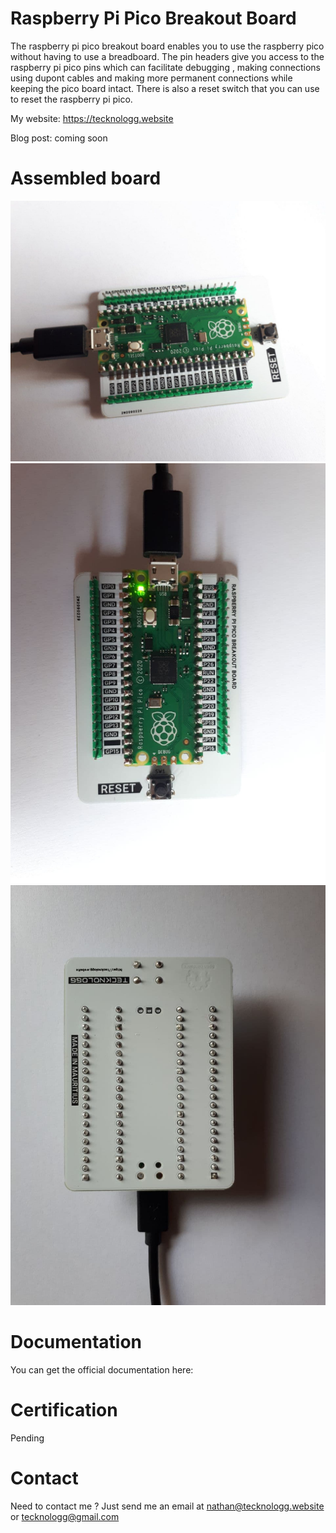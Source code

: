# Raspberry Pi Pico Breakout Board

The raspberry pi pico breakout board enables you to use the raspberry pico without having to use a breadboard. The pin headers give you access to the raspberry pi pico pins which can facilitate debugging , making connections using dupont cables and making more permanent connections while keeping the pico board intact.  There is also a reset switch that you can use to reset the raspberry pi pico.

My website: https://tecknologg.website

Blog post: coming soon


# Assembled board


![picture](https://github.com/Chromico/Raspberry-Pi-Pico-Breakout-Board/blob/main/photos/1.jpg)
![picture](https://github.com/Chromico/Raspberry-Pi-Pico-Breakout-Board/blob/main/photos/2.jpg)
![picture](https://github.com/Chromico/Raspberry-Pi-Pico-Breakout-Board/blob/main/photos/3.jpg)

# Documentation
You can get the official documentation here: 

# Certification
Pending


# Contact

Need to contact me ? Just send me an email at nathan@tecknologg.website or tecknologg@gmail.com
